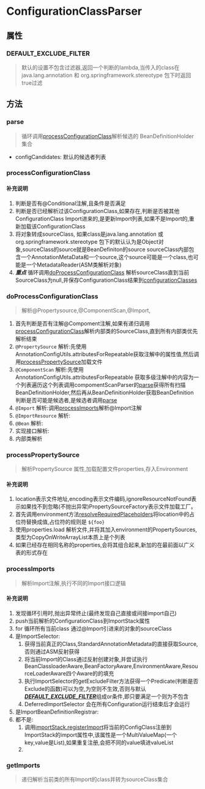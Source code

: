# ConfigurationClassParser
## 属性
### DEFAULT_EXCLUDE_FILTER
> 默认的设置不包含过滤器,返回一个判断的lambda,当传入的class在java.lang.annotation 和 org.springframework.stereotype 包下时返回true过滤
## 方法

### parse
>循环调用[processConfigurationClass](#processConfigurationClass)解析候选的 BeanDefinitionHolder 集合
* configCandidates: 默认的候选者列表


### processConfigurationClass
>
#### 补充说明
1. 判断是否有@Conditional注解,且条件是否满足
2. 判断是否已经解析过该ConfigurationClass,如果存在,判断是否被其他ConfigurationClass Import进来的,是更新Import列表,如果不是Import的,重新加载该ConfigurationClass 
3. 将对象转成sourceClass, 如果class是java.lang.annotation 或 org.springframework.stereotype 包下的默认认为是Object对象,sourceClass的source就是BeanDefiniton的source sourceClass内部包含一个AnnotationMetaData和一个source,这个source可能是一个class,也可能是一个MetadataReader(ASM类解析对象)
4. ***重点*** 循环调用[doProcessConfigurationClass](#doProcessConfigurationClass) 解析sourceClass直到当前SourceClass为null,并保存ConfigurationClass结果到[configurationClasses](#configurationClasses)

### doProcessConfigurationClass
> 解析@Propertysource,@ComponentScan,@Import,
1. 首先判断是否有注解@Compoment注解,如果有递归调用[processConfigurationClass](#processConfigurationClass)解析内部类的SourceClass,直到所有内部类优先解析结束
2. `@PropertySource` 解析:先使用AnnotationConfigUtils.attributesForRepeatable获取注解中的属性值,然后调用[processPropertySource](#processPropertySource)加载文件
3. `@ComponentScan` 解析:先使用AnnotationConfigUtils.attributesForRepeatable 获取多级注解中的内容为一个列表遍历这个列表调用compomentScanParser的[parse](./7.8_CompomentScanParser.md#parse)获得所有扫描BeanDefinitionHolder,然后再从BeanDefinitionHolder获取BeanDefinition 判断是否可能是候选者,是候选者调用[parse](./7.8_CompomentScanParser.md#parse)
4. `@Import` 解析:调用[processImports](#processImports)解析@Import注解
5. `@ImportResource` 解析:
6. `@Bean` 解析:
7. 实现接口解析:
8. 内部类解析
   

### processPropertySource
>解析PropertySource 属性,加载配置文件properties,存入Environment
#### 补充说明
1. location表示文件地址,encoding表示文件编码,ignoreResourceNotFound表示如果找不到忽略(不抛出异常)PropertySourceFactory表示文件加载工厂。
2. 首先调用environment方法[resolveRequiredPlaceholders](#resolveRequiredPlaceholders)将location中的占位符替换成值,占位符的规则是 `${foo}`
3. 使用properties.load 解析文件,并将其加入environment的PropertySources,类型为CopyOnWriteArrayList本质上是个列表
4. 如果已经存在相同名称的properties,会将其组合起来,新加的在最前面以广义表的形式存在

### processImports
>解析Import注解,执行不同的Import接口逻辑
#### 补充说明
1. 发现循环引用时,抛出异常终止(最终发现自己直接或间接import自己)
2. push当前解析的ConfigurationClass到ImportStack属性
3. for 循环所有当前class 通过@Import引进来的对象的sourceClass
4. 是ImportSelector:
   1. 获得当前真正的Class,StandardAnnotationMetadata的直接获取Source,否则通过ASM反射获得
   2. 将当前Import的Class通过反射创建对象,并尝试执行BeanClassloaderAware,BeanFactoryAware,EnvironmentAware,ResourceLoaderAware四个Aware的的填充
   3. 执行ImportSelector的getExcludeFilter方法获得一个Predicate(判断是否Exclude的函数)可以为空,为空则不生效,否则与默认[***DEFAULT_EXCLUDE_FILTER***](#DEFAULT_EXCLUDE_FILTER)组成or条件,即只要满足一个则为不包含
   4. DeferredImportSelector 会在所有Configuration运行结束后才会运行
5. 是ImportBeanDefinitionRegistrar:
6. 都不是:
   1. 调用[importStack.registerImport](#registerImport)将当前的ConfigClass注册到ImportStack的import属性中,该属性是一个MultiValueMap(一个key,value是List),如果重复注册,会把不同的value填进valueList
   2. 



### getImports 
>递归解析当前类的所有Import的class并转为sourceClass集合